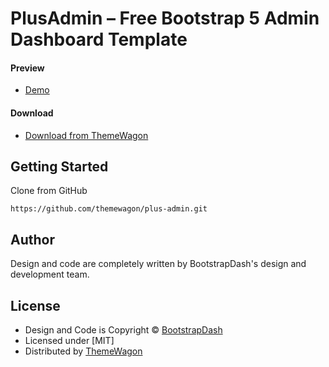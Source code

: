 # PlusAdmin – Free Bootstrap 5 Admin Dashboard Template

#### Preview

 - [Demo](https://themewagon.github.io/plus-admin/)

#### Download
 - [Download from ThemeWagon](https://themewagon.com/themes/free-bootstrap-4-html5-admin-dashboard-template-plus-admin/)
 
 
## Getting Started

Clone from GitHub 
```
https://github.com/themewagon/plus-admin.git
```

## Author

Design and code are completely written by BootstrapDash's design and development team.  


## License

 - Design and Code is Copyright &copy; [BootstrapDash](/https://www.bootstrapdash.com/)
 - Licensed under [MIT]
 - Distributed by [ThemeWagon](https://themewagon.com)

